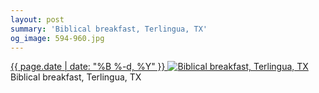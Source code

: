 ```yaml
---
layout: post
summary: 'Biblical breakfast, Terlingua, TX'
og_image: 594-960.jpg
---
```


<p>
 <time>
  <a href="/594">
   {{ page.date | date: "%B %-d, %Y" }}
  </a>
 </time>
 <a href="/594">
  <img alt="Biblical breakfast, Terlingua, TX" sizes="(min-width: 700px) 50vw, calc(100vw - 2rem)" src="{{ site.assets_url }}/594-480.jpg" srcset="{{ site.assets_url }}/594-240.jpg 240w, {{ site.assets_url }}/594-480.jpg 480w, {{ site.assets_url }}/594-720.jpg 720w, {{ site.assets_url }}/594-960.jpg 960w"/>
 </a>
 <span>
  Biblical breakfast, Terlingua, TX
 </span>
</p>

